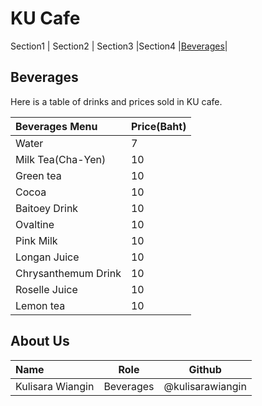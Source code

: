 # KU Cafe
Section1 | Section2 | Section3 |Section4 |[Beverages](#beverages)|    



## Beverages
Here is a table of drinks and prices sold in KU cafe.

| Beverages Menu                 | Price(Baht) |
|:-------------------------|----------|
| Water               | 7    |
| Milk Tea(Cha-Yen)              | 10       |
| Green tea              | 10       |
| Cocoa              | 10       |
| Baitoey Drink              | 10       |
| Ovaltine              | 10       |
| Pink Milk              | 10       |
| Longan Juice             | 10       |
| Chrysanthemum Drink             | 10       |
| Roselle Juice             | 10       |
| Lemon tea             | 10       |




## About Us
| Name      | Role      | Github          |
|:----------|-----------|-----------------|
| Kulisara Wiangin | Beverages | @kulisarawiangin |

